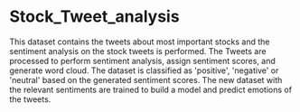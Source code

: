 # Stock_Tweet_analysis

This dataset contains the tweets about most important stocks  and the sentiment analysis on the stock tweets is performed.
The Tweets are processed to perform sentiment analysis, assign sentiment scores, and generate word cloud.
The dataset is classified as 'positive', 'negative' or 'neutral' based on the generated sentiment scores.
The new dataset with the relevant sentiments are trained to build a model and predict emotions of the tweets.

